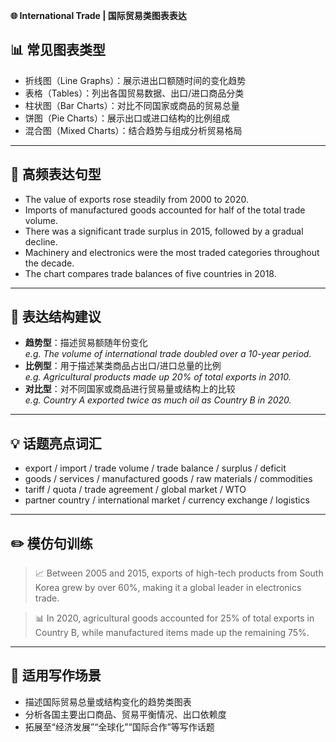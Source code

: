 **🌐 International Trade | 国际贸易类图表表达**

## 📊 常见图表类型

- 折线图（Line Graphs）：展示进出口额随时间的变化趋势
- 表格（Tables）：列出各国贸易数据、出口/进口商品分类
- 柱状图（Bar Charts）：对比不同国家或商品的贸易总量
- 饼图（Pie Charts）：展示出口或进口结构的比例组成
- 混合图（Mixed Charts）：结合趋势与组成分析贸易格局

---

## 🔁 高频表达句型

- The value of exports rose steadily from 2000 to 2020.
- Imports of manufactured goods accounted for half of the total trade volume.
- There was a significant trade surplus in 2015, followed by a gradual decline.
- Machinery and electronics were the most traded categories throughout the decade.
- The chart compares trade balances of five countries in 2018.

---

## 🧠 表达结构建议

- **趋势型**：描述贸易额随年份变化  
  *e.g. The volume of international trade doubled over a 10-year period.*
- **比例型**：用于描述某类商品占出口/进口总量的比例  
  *e.g. Agricultural products made up 20% of total exports in 2010.*
- **对比型**：对不同国家或商品进行贸易量或结构上的比较  
  *e.g. Country A exported twice as much oil as Country B in 2020.*

---

## 💡 话题亮点词汇

- export / import / trade volume / trade balance / surplus / deficit
- goods / services / manufactured goods / raw materials / commodities
- tariff / quota / trade agreement / global market / WTO
- partner country / international market / currency exchange / logistics

---

## ✏️ 模仿句训练

> 📈 Between 2005 and 2015, exports of high-tech products from South Korea grew by over 60%, making it a global leader in electronics trade.

> 📊 In 2020, agricultural goods accounted for 25% of total exports in Country B, while manufactured items made up the remaining 75%.

---

## 🧭 适用写作场景

- 描述国际贸易总量或结构变化的趋势类图表
- 分析各国主要出口商品、贸易平衡情况、出口依赖度
- 拓展至“经济发展”“全球化”“国际合作”等写作话题
